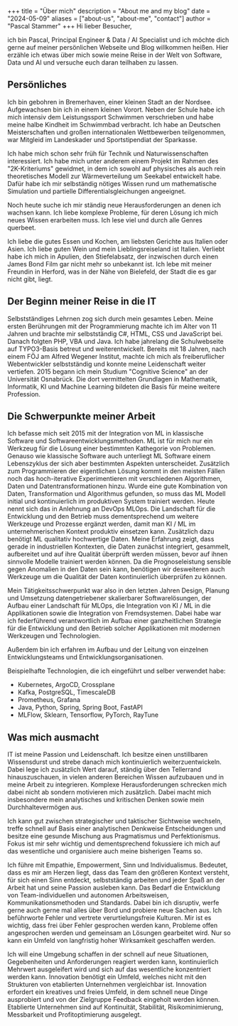 +++ 
title = "Über mich" 
description = "About me and my blog" 
date = "2024-05-09" 
aliases = ["about-us", "about-me", "contact"] 
author = "Pascal Stammer" 
+++
Hi lieber Besucher,

ich bin Pascal, Principal Engineer & Data / AI Specialist und ich möchte dich gerne auf meiner persönlichen Webseite und Blog willkommen heißen. Hier erzähle ich etwas über mich sowie meine Reise in der Welt von Software, Data und AI und versuche euch daran teilhaben zu lassen.

## Persönliches
Ich bin gebohren in Bremerhaven, einer kleinen Stadt an der Nordsee. Aufgewachsen bin ich in einem kleinen Vorort.
Neben der Schule habe ich mich intensiv dem Leistungssport Schwimmen verschrieben und habe meine halbe Kindheit im Schwimmbad verbracht. Ich habe an Deutschen Meisterschaften und großen internationalen Wettbewerben teilgenommen, war Mitgleid im Landeskader und Sportstipendiat der Sparkasse.

Ich habe mich schon sehr früh für Technik und Naturwissenschaften interessiert. Ich habe mich unter anderem einem Projekt im Rahmen des "2K-Kriteriums" gewidmet, in dem ich sowohl auf physisches als auch rein theoretisches Modell zur Wärmeverteilung um Seekabel entwickelt habe. Dafür habe ich mir selbständig nötiges Wissen rund um mathematische Simulation und partielle Differentialsgleichungen angeeignet.

Noch heute suche ich mir ständig neue Herausforderungen an denen ich wachsen kann. Ich liebe komplexe Probleme, für deren Lösung ich mich neues Wissen erarbeiten muss. Ich lese viel und durch alle Genres querbeet. 

Ich liebe die gutes Essen und Kochen, am liebsten Gerichte aus Italien oder Asien. Ich liebe guten Wein und mein Lieblingsreiseland ist Italien. Verliebt habe ich mich in Apulien, den Stiefelabsatz, der inzwischen durch einen James Bond Film gar nicht mehr so unbekannt ist.
Ich lebe mit meiner Freundin in Herford, was in der Nähe von Bielefeld, der Stadt die es gar nicht gibt, liegt.

## Der Beginn meiner Reise in die IT

Selbstständiges Lehrnen zog sich durch mein gesamtes Leben. Meine ersten Berührungen mit der Programmierung machte ich im Alter von 11 Jahren und brachte mir selbstständig C#, HTML, CSS und JavaScript bei. Danach folgten PHP, VBA und Java. Ich habe jahrelang die Schulwebseite auf TYPO3-Basis betreut und weiterentwickelt. Bereits mit 18 Jahren, nach einem FÖJ am Alfred Wegener Institut, machte ich mich als freiberuflicher Webentwickler selbstständig und konnte meine Leidenschaft weiter vertiefen.
2015 begann ich mein Studium "Cognitive Science" an der Universität Osnabrück. Die dort vermittelten Grundlagen in Mathematik, Informatik, KI und Machine Learning bildeten die Basis für meine weitere Profession.

## Die Schwerpunkte meiner Arbeit

Ich befasse mich seit 2015 mit der Integration von ML in klassische Software und Softwareentwicklungsmethoden. ML ist für mich nur ein Werkzeug für die Lösung einer bestimmten Kathegorie von Problemen. Genauso wie klassische Software auch unterliegt ML Software einem Lebenszyklus der sich aber bestimmten Aspekten unterscheidet. Zusätzlich zum Programmieren der eigentlichen Lösung kommt in den meisten Fällen noch das hoch-iterative Experimentieren mit verschiedenen Algorithmen, Daten und Datentransformationen hinzu. Wurde eine gute Kombination von Daten, Transformation und Algorithmus gefunden, so muss das ML Modell initial und kontinuierlich im produktiven System trainiert werden. Heute nennt sich das in Anlehnung an DevOps MLOps.
Die Landschaft für die Entwicklung und den Betrieb muss dementsprechend um weitere Werkzeuge und Prozesse ergänzt werden, damit man KI / ML im unternehmerischen Kontext produktiv einsetzen kann.
Zusätzlich dazu benötigt ML qualitativ hochwertige Daten. Meine Erfahrung zeigt, dass gerade in industriellen Kontexten, die Daten zunächst integriert, gesammelt, aufbereitet und auf ihre Qualität überprüft werden müssen, bevor auf ihnen sinnvolle Modelle trainiert werden können. Da die Prognoseleistung sensible gegen Anomalien in den Daten sein kann, benötigen wir desweiteren auch Werkzeuge um die Qualität der Daten kontinuierlich überprüfen zu können.

Mein Tätigkeitsschwerpunkt war also in den letzten Jahren Design, Planung und Umsetzung datengetriebener skalierbarer Softwarelösungen, der Aufbau einer Landschaft für MLOps, die Integration von KI / ML in die Applikationen sowie die Integration von Fremdsystemen.
Dabei habe war ich federführend verantwortlich im Aufbau einer ganzheitlichen Strategie für die Entwicklung und den Betrieb solcher Applikationen mit modernen Werkzeugen und Technologien. 

Außerdem bin ich erfahren im Aufbau und der Leitung von einzelnen Entwicklungsteams und Entwicklungsorganisationen.

Beispielhafte Technologien, die ich eingeführt und selber verwendet habe:

- Kubernetes, ArgoCD, Crossplane
- Kafka, PostgreSQL, TimescaleDB
- Prometheus, Grafana
- Java, Python, Spring, Spring Boot, FastAPI
- MLFlow, Sklearn, Tensorflow, PyTorch, RayTune

## Was mich ausmacht
IT ist meine Passion und Leidenschaft. Ich besitze einen unstillbaren Wissensdurst und strebe danach mich kontinuierlich weiterzuentwickeln. Dabei lege ich zusätzlich Wert darauf, ständig über den Tellerrand hinauszuschauen, in vielen anderen Bereichen Wissen aufzubauen und in meine Arbeit zu integrieren. Komplexe Herausforderungen schrecken mich dabei nicht ab sondern motivieren mich zusätzlich. Dabei macht mich insbesondere mein analytisches und kritischen Denken sowie mein Durchhaltevermögen aus.

Ich kann gut zwischen strategischer und taktischer Sichtweise wechseln, treffe schnell auf Basis einer analytischen Denkweise Entscheidungen und besitze eine gesunde Mischung aus Pragmatismus und Perfektionismus. Fokus ist mir sehr wichtig und dementsprechend fokussiere ich mich auf das wesentliche und organisiere auch meine bisherigen Teams so. 

Ich führe mit Empathie, Empowerment, Sinn und Individualismus. Bedeutet, dass es mir am Herzen liegt, dass das Team den größeren Kontext versteht, für sich einen Sinn entdeckt, selbstständig arbeiten und jeder Spaß an der Arbeit hat und seine Passion ausleben kann.
Das Bedarf die Entwicklung von Team-individuellen und autonomen Arbeitsweisen, Kommunikationsmethoden und Standards. Dabei bin ich disruptiv, werfe gerne auch gerne mal alles über Bord und probiere neue Sachen aus. Ich beführworte Fehler und vertrete verurtielungsfreie Kulturen. Mir ist es wichtig, dass frei über Fehler gesprochen werden kann, Probleme offen angesprochen werden und gemeinsam an Lösungen gearbeitet wird. Nur so kann ein Umfeld von langfristig hoher Wirksamkeit geschaffen werden.

Ich will eine Umgebung schaffen in der schnell auf neue Situationen, Gegebenheiten und Anforderungen reagiert werden kann, kontinuierlich Mehrwert ausgeleifert wird und sich auf das wesentliche konzentriert werden kann. Innovation benötigt ein Umfeld, welches nicht mit den Strukturen von etablierten Unternehmen vergleichbar ist. Innovation erfordert ein kreatives und freies Umfeld, in dem schnell neue Dinge ausprobiert und von der Zielgruppe Feedback eingeholt werden können. Etablierte Unternehmen sind auf Kontinuität, Stabilität, Risikominimierung, Messbarkeit und Profitoptimierung ausgelegt.
